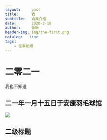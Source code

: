 ```yaml
---
layout:     post
title:      我
subtitle:   自我介绍
date:       2020-2-18
author:     张振
header-img: img/the-first.png
catalog:   true
tags:
    - 往事如烟
---
```

# 二零二一
我也不知道
## 二一年一月十五日于安康羽毛球馆
![]({{site.baseurl}}/img/12/1一八年九月七日于夫子庙0DFC07E50841776A5BA07F4FA7C316CD.jpg)
## 二级标题
##
##
##
##
##
##
##
##
##
##
##
